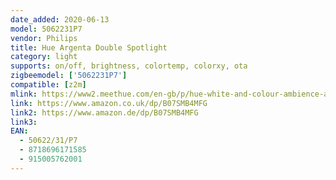```yaml
---
date_added: 2020-06-13
model: 5062231P7
vendor: Philips
title: Hue Argenta Double Spotlight
category: light
supports: on/off, brightness, colortemp, colorxy, ota
zigbeemodel: ['5062231P7']
compatible: [z2m]
mlink: https://www2.meethue.com/en-gb/p/hue-white-and-colour-ambience-argenta-double-spotlight/5062231P7
link: https://www.amazon.co.uk/dp/B07SMB4MFG
link2: https://www.amazon.de/dp/B07SMB4MFG
link3: 
EAN: 
  - 50622/31/P7
  - 8718696171585
  - 915005762001
---
```

